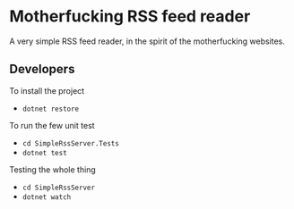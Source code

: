 # Motherfucking RSS feed reader

A very simple RSS feed reader, in the spirit of the motherfucking websites.

## Developers

To install the project
- `dotnet restore`

To run the few unit test
- `cd SimpleRssServer.Tests`
- `dotnet test`

Testing the whole thing
- `cd SimpleRssServer`
- `dotnet watch`
